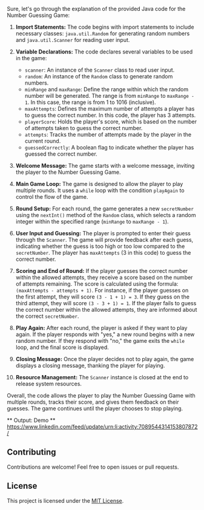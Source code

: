 Sure, let's go through the explanation of the provided Java code for the Number Guessing Game:

1. **Import Statements:**
The code begins with import statements to include necessary classes: `java.util.Random` for generating random numbers and `java.util.Scanner` for reading user input.

2. **Variable Declarations:**
The code declares several variables to be used in the game:
   - `scanner`: An instance of the `Scanner` class to read user input.
   - `random`: An instance of the `Random` class to generate random numbers.
   - `minRange` and `maxRange`: Define the range within which the random number will be generated. The range is from `minRange` to `maxRange - 1`. In this case, the range is from 1 to 1016 (inclusive).
   - `maxAttempts`: Defines the maximum number of attempts a player has to guess the correct number. In this code, the player has 3 attempts.
   - `playerScore`: Holds the player's score, which is based on the number of attempts taken to guess the correct number.
   - `attempts`: Tracks the number of attempts made by the player in the current round.
   - `guessedCorrectly`: A boolean flag to indicate whether the player has guessed the correct number.

3. **Welcome Message:**
The game starts with a welcome message, inviting the player to the Number Guessing Game.

4. **Main Game Loop:**
The game is designed to allow the player to play multiple rounds. It uses a `while` loop with the condition `playAgain` to control the flow of the game.

5. **Round Setup:**
For each round, the game generates a new `secretNumber` using the `nextInt()` method of the `Random` class, which selects a random integer within the specified range (`minRange` to `maxRange - 1`).

6. **User Input and Guessing:**
The player is prompted to enter their guess through the `Scanner`. The game will provide feedback after each guess, indicating whether the guess is too high or too low compared to the `secretNumber`. The player has `maxAttempts` (3 in this code) to guess the correct number.

7. **Scoring and End of Round:**
If the player guesses the correct number within the allowed attempts, they receive a score based on the number of attempts remaining. The score is calculated using the formula: `(maxAttempts - attempts + 1)`. For instance, if the player guesses on the first attempt, they will score `(3 - 1 + 1) = 3`. If they guess on the third attempt, they will score `(3 - 3 + 1) = 1`. If the player fails to guess the correct number within the allowed attempts, they are informed about the correct `secretNumber`.

8. **Play Again:**
After each round, the player is asked if they want to play again. If the player responds with "yes," a new round begins with a new random number. If they respond with "no," the game exits the `while` loop, and the final score is displayed.

9. **Closing Message:**
Once the player decides not to play again, the game displays a closing message, thanking the player for playing.

10. **Resource Management:**
The `Scanner` instance is closed at the end to release system resources.

Overall, the code allows the player to play the Number Guessing Game with multiple rounds, tracks their score, and gives them feedback on their guesses. The game continues until the player chooses to stop playing.

** Output: Demo **
https://www.linkedin.com/feed/update/urn:li:activity:7089544314153807872/

## Contributing

Contributions are welcome! Feel free to open issues or pull requests.

## License

This project is licensed under the [MIT License](LICENSE).
